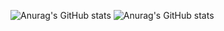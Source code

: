 ![Anurag's GitHub stats](https://github-readme-stats.vercel.app/api?username=Ehsana64&show_icons=true&theme=radical)
![Anurag's GitHub stats](https://github-readme-stats.vercel.app/api?username=Ehsana64&show_icons=true&theme=synthwave)
